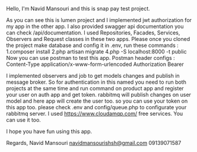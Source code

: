 Hello, I'm Navid Mansouri and this is snap pay test project.

As you can see this is lumen project and I implemented jwt authorization for my app 
in the other app. I also provided swagger api documentation you can check 
/api/documentation. I used Repositories, Facades, Services, Observers and Request 
classes in these two apps. Please once you cloned the project make database and config
it in .env, run these commands :
1.composer install
2.php artisan migrate
4.php -S localhost:8000 -t public
Now you can use postman to test this app.
Postman header configs :
Content-Type    application/x-www-form-urlencoded
Authorization   Bearer <token>

I implemented observers and job to get models changes and publish in message broker.
So for authentication in this named you need to run both
projects at the same time and run <php artisan queue work> command on product app and
register your user on auth app and get token. rabbitmq will publish changes on user
model and here app will create the user too. so you can use your token on this app too.
please check .env and config/queue.php to configurate your rabbitmq server. I used
https://www.cloudamqp.com/ free services. You can use it too.

I hope you have fun using this app.

Regards, Navid Mansouri
navidmansourishsh@gmail.com
09139071587
 
